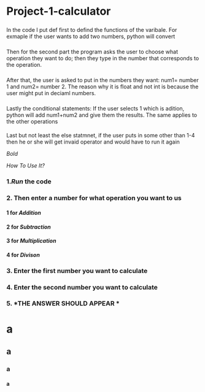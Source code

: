 # Project-1-calculator


### 
In the code I put def first to defind the functions of the varibale. For exmaple if the user wants to add two numbers, python will convert  

### 
Then for the second part the program asks the user to choose what operation they want to do; then they type in the number that corresponds to the operation.  

### 
After that, the user is asked to put in the numbers they want: num1= number 1 and num2= number 2. The reason why it is float and not int is because the user might put in deciaml numbers.

### 
Lastly the conditional statements: If the user selects 1 which is adition, python will add num1+num2 and give them the results. The same applies to the other operations

#### 
Last but not least the else statmnet, if the user puts in some other than 1-4 then he or she will get invaid operator and would have to run it again

*Bold*

*How To Use It?*
 ### 1.*Run* the code
 ### 2. Then enter a number for what operation you want to us
  ####    1 for *Addition*
  ####    2 for *Subtraction*
  ####    3 for *Multiplication*
  ####    4 for *Divison*
 ### 3. Enter the first number you want to calculate
 ### 4. Enter the second number you want to calculate
 ### 5. *THE ANSWER SHOULD APPEAR *

  # a
  ## a
  ### a
  #### a
     
